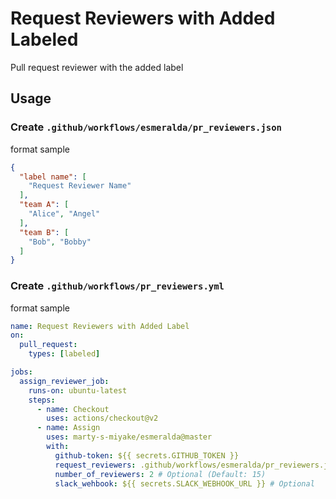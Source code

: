 # Request Reviewers with Added Labeled

Pull request reviewer with the added label

## Usage

### Create `.github/workflows/esmeralda/pr_reviewers.json`

format sample

```json
{
  "label name": [
    "Request Reviewer Name"
  ],
  "team A": [
    "Alice", "Angel"
  ],
  "team B": [
    "Bob", "Bobby"
  ]
}
```

### Create `.github/workflows/pr_reviewers.yml`

format sample

```yaml
name: Request Reviewers with Added Label
on:
  pull_request:
    types: [labeled]

jobs:
  assign_reviewer_job:
    runs-on: ubuntu-latest
    steps:
      - name: Checkout
        uses: actions/checkout@v2
      - name: Assign
        uses: marty-s-miyake/esmeralda@master
        with:
          github-token: ${{ secrets.GITHUB_TOKEN }}
          request_reviewers: .github/workflows/esmeralda/pr_reviewers.json
          number_of_reviewers: 2 # Optional (Default: 15)
          slack_wehbook: ${{ secrets.SLACK_WEBHOOK_URL }} # Optional
```
